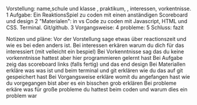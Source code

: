 Vorstellung: name,schule und klasse , praktikum, , interessen, vorkentnisse.
1 Aufgabe: Ein ReaktionsSpiel zu coden mit einen anständigen Scoreboard und design
2 "Materialen": in vs Code zu coden mit Javascript, HTML und CSS. Terminal. Git/github.
3 Vorgangsweise: 
4 probleme:
5 Schluss: fazit


Notizen und pläne:
Vor der Vorstellung sage etwas über reactionszeit und wie es bei eden anders ist.
Bei interessen erkären warum du dich für das interessiert (mit velleicht ein bespiel)
Bei Vorkenntnisse sag das du keine vorkenntnisse hattest aber hier programmieren gelernt hast
Bei Aufgabe zeig das scoreboard links (falls fertig) und das end design
Bei Materiallen erkläre was was ist und beim terminal und git erklären wie du das auf git gespeichert hast
Bei Vorgangsweise erkläre womit du angefangen hast wie du vorgegangen bist aber es ein bisschen grob erklären
Bei probleme erkäre was für große probleme du hattest beim coden und warum dies ein problem war 


